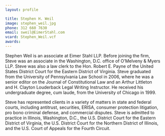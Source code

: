 ```yaml
---
layout: profile

title: Stephen H. Weil
image: stephen_weil.jpg
phone: 312 660 7630
email: sweil@EimerStahl.com
vcard: Stephen_Weil.vcf
awards:
---
```

Stephen Weil is an associate at Eimer Stahl LLP.  Before joining the firm, Steve was an associate in the Washington, D.C. office of O’Melveny & Myers LLP.  Steve was also a law clerk to the Hon. Robert E. Payne of the United States District Court for the Eastern District of Virginia.   Steve graduated from the University of Pennsylvania Law School in 2006, where he was a senior editor on the Journal of Constitutional Law and an Arthur Littleton and H. Clayton Louderback Legal Writing Instructor.  He received his undergraduate degree, cum laude, from the University of Chicago in 1999.

Steve has represented clients in a variety of matters in state and federal courts, including antitrust, securities, ERISA, consumer protection litigation, pro bono criminal defense, and commercial disputes.  Steve is admitted to practice in Illinois, Washington, D.C., the U.S. District Court for the Eastern District of Virginia, the U.S. District Court for the Northern District of Illinois, and the U.S. Court of Appeals for the Fourth Circuit.
